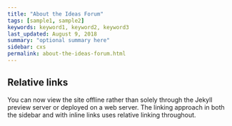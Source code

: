 ```yaml
---
title: "About the Ideas Forum"
tags: [sample1, sample2]
keywords: keyword1, keyword2, keyword3
last_updated: August 9, 2018
summary: "optional summary here"
sidebar: cxs
permalink: about-the-ideas-forum.html
---
```

## Relative links

You can now view the site offline rather than solely through the Jekyll preview server or deployed on a web server. The linking approach in both the sidebar and with inline links uses relative linking throughout.